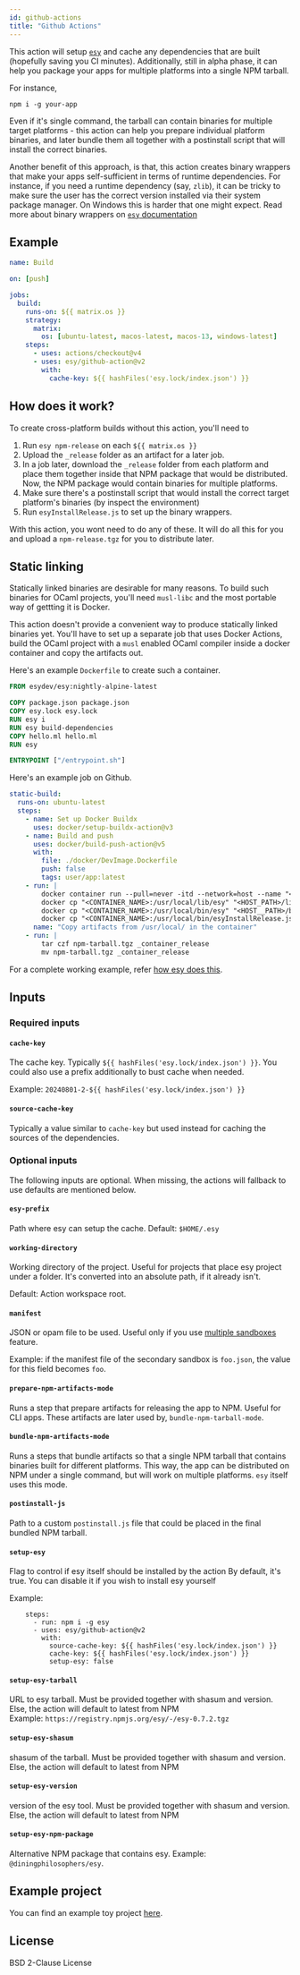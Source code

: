 ```yaml
---
id: github-actions
title: "Github Actions"
---
```


This action will setup [`esy`](https://esy.sh/) and cache any dependencies that
are built (hopefully saving you CI minutes). Additionally, still in
alpha phase, it can help you package your apps for multiple platforms
into a single NPM tarball.

For instance,

```
npm i -g your-app
```

Even if it's single command, the tarball can contain binaries for multiple
target platforms - this action can help you prepare individual
platform binaries, and later bundle them all together with a
postinstall script that will install the correct binaries.

Another benefit of this approach, is that, this action creates binary wrappers
that make your apps self-sufficient in terms of runtime dependencies. For
instance, if you need a runtime dependency (say, `zlib`), it can be tricky to
make sure the user has the correct version installed via their system package
manager. On Windows this is harder that one might expect. Read more about binary
wrappers on [`esy` documentation](https://esy.sh/docs/concepts/#release)

## Example

```yml
name: Build

on: [push]

jobs:
  build:
    runs-on: ${{ matrix.os }}
    strategy:
      matrix:
        os: [ubuntu-latest, macos-latest, macos-13, windows-latest]
    steps:
      - uses: actions/checkout@v4
      - uses: esy/github-action@v2
        with:
          cache-key: ${{ hashFiles('esy.lock/index.json') }}

```

## How does it work?

To create cross-platform builds without this action, you'll need to

1. Run `esy npm-release` on each `${{ matrix.os }}`
2. Upload the `_release` folder as an artifact for a later job.
3. In a job later, download the `_release` folder from each platform and place
   them together inside that NPM package that would be distributed. Now, the NPM
   package would contain binaries for multiple platforms.
4. Make sure there's a postinstall script that would install the correct target
   platform's binaries (by inspect the environment)
5. Run `esyInstallRelease.js` to set up the binary wrappers.

With this action, you wont need to do any of these. It will do all this for you
and upload a `npm-release.tgz` for you to distribute later.

## Static linking

Statically linked binaries are desirable for many reasons. To build such binaries for
OCaml projects, you'll need `musl-libc` and the most portable way of gettting it
is Docker.

This action doesn't provide a convenient way to produce statically linked
binaries yet. You'll have to set up a separate job that uses Docker Actions,
build the OCaml project with a `musl` enabled OCaml compiler inside a docker
container and copy the artifacts out.

Here's an example `Dockerfile` to create such a container.

```dockerfile
FROM esydev/esy:nightly-alpine-latest

COPY package.json package.json
COPY esy.lock esy.lock
RUN esy i
RUN esy build-dependencies
COPY hello.ml hello.ml
RUN esy

ENTRYPOINT ["/entrypoint.sh"]
```

Here's an example job on Github.

```yaml
static-build:
  runs-on: ubuntu-latest
  steps:
    - name: Set up Docker Buildx
      uses: docker/setup-buildx-action@v3
    - name: Build and push
      uses: docker/build-push-action@v5
      with:
        file: ./docker/DevImage.Dockerfile
        push: false
        tags: user/app:latest
    - run: |
        docker container run --pull=never -itd --network=host --name "<CONTAINER_NAME>" "<IMAGE:TAG>"
        docker cp "<CONTAINER_NAME>:/usr/local/lib/esy" "<HOST_PATH>/lib/esy"
        docker cp "<CONTAINER_NAME>:/usr/local/bin/esy" "<HOST__PATH>/bin"
        docker cp "<CONTAINER_NAME>:/usr/local/bin/esyInstallRelease.js" "<HOST_PATH>/bin"
      name: "Copy artifacts from /usr/local/ in the container"
    - run: |
        tar czf npm-tarball.tgz _container_release
        mv npm-tarball.tgz _container_release
```

For a complete working example, refer
[how esy does this](https://github.com/esy/esy/blob/e124b61db298c9f917478c013d8ee700ce67a5ff/.github/workflows/release.yml#L42).

## Inputs

### Required inputs

#### `cache-key`

The cache key. Typically `${{ hashFiles('esy.lock/index.json') }}`. You could
also use a prefix additionally to bust cache when needed.

Example: `20240801-2-${{ hashFiles('esy.lock/index.json') }}`

#### `source-cache-key`

Typically a value similar to `cache-key` but used instead for caching the
sources of the dependencies.

### Optional inputs

The following inputs are optional. When missing, the actions will fallback to
use defaults are mentioned below.

#### `esy-prefix`

Path where esy can setup the cache. Default: `$HOME/.esy`

#### `working-directory`

Working directory of the project. Useful for projects that place esy project
under a folder. It's converted into an absolute path, if it already isn't.

Default: Action workspace root.

#### `manifest`

JSON or opam file to be used. Useful only if you use [multiple
sandboxes](/docs/multiple-sandboxes) feature. 

Example: if the manifest file of
the secondary sandbox is `foo.json`, the value for this field becomes `foo`.

#### `prepare-npm-artifacts-mode`

Runs a step that prepare artifacts for releasing the app to NPM. Useful for CLI
apps. These artifacts are later used by, `bundle-npm-tarball-mode`.


#### `bundle-npm-artifacts-mode`

Runs a steps that bundle artifacts so that a single NPM tarball that contains
binaries built for different platforms. This way, the app can be distributed on
NPM under a single command, but will work on multiple platforms. `esy` itself
uses this mode.

#### `postinstall-js`

Path to a custom `postinstall.js` file that could be placed in the final bundled
NPM tarball.

#### `setup-esy`

Flag to control if esy itself should be installed by the action By default, it's
true. You can disable it if you wish to install esy yourself

Example:

```
    steps:
	  - run: npm i -g esy
	  - uses: esy/github-action@v2
        with:
          source-cache-key: ${{ hashFiles('esy.lock/index.json') }}
          cache-key: ${{ hashFiles('esy.lock/index.json') }}
		  setup-esy: false

```

#### `setup-esy-tarball`

URL to esy tarball. Must be provided together with shasum and version. Else, the
action will default to latest from NPM  
Example: `https://registry.npmjs.org/esy/-/esy-0.7.2.tgz`

#### `setup-esy-shasum`

shasum of the tarball. Must be provided together with shasum and version. Else,
the action will default to latest from NPM

#### `setup-esy-version`

version of the esy tool. Must be provided together with shasum and version.
Else, the action will default to latest from NPM

#### `setup-esy-npm-package`

Alternative NPM package that contains esy. Example: `@diningphilosophers/esy`.

## Example project

You can find an example toy project [here](https://github.com/esy/example-github-actions).

## License

BSD 2-Clause License
